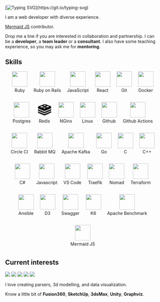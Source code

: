 ---
---

<style>
  .skills {
    display: flex;
    flex-wrap: wrap;
    justify-content: center;
    text-align: center;
    gap: 20px;
  }
  .skill {
    wdith: 80px;
    height: 80px;
  }
  .skill img {
    width: 50px;
    height: 50px;
  }
  /* .skills img {
    filter: invert(1);
  } */
</style>

<!-- [![](https://visitcount.itsvg.in/api?id=nirname&label=Profile%20Views&color=0&icon=5&pretty=true)](https://visitcount.itsvg.in) -->

[![Typing SVG](https://readme-typing-svg.demolab.com?font=Fira+Code&size=18&duration=2000&pause=125&color=249bb3&multiline=true&width=500&height=75&lines=Hello!+Nice+to+meet+you.;I+have+been+programming+for+quite+a+time.;Feel+free+to+contact+me.)](https://git.io/typing-svg)

I am a web developer with diverse experience.

[Mermaid JS](https://github.com/mermaid-js/mermaid) contributor.

Drop me a line if you are interested in collaboration and partnership.
I can be a **developer**, a **team leader** or a **consultant**.
I also have some teaching experience, so you may ask me for **mentoring**.

## Skills

<div class="skills">
<div class="skill"> <img src="https://simpleicons.org/icons/ruby.svg"             >  <div>Ruby             </div></div>
<div class="skill"> <img src="https://simpleicons.org/icons/rubyonrails.svg"      >  <div>Ruby on Rails    </div></div>
<div class="skill"> <img src="https://simpleicons.org/icons/javascript.svg"       >  <div>JavaScript       </div></div>
<div class="skill"> <img src="https://simpleicons.org/icons/react.svg"            >  <div>React            </div></div>
<div class="skill"> <img src="https://simpleicons.org/icons/git.svg"              >  <div>Git              </div></div>
<div class="skill"> <img src="https://simpleicons.org/icons/docker.svg"           >  <div>Docker           </div></div>
<div class="skill"> <img src="https://simpleicons.org/icons/postgresql.svg"       >  <div>Postgres         </div></div>
<div class="skill"> <img src="./icons/redis.svg"                                  >  <div>Redis            </div></div>
<div class="skill"> <img src="https://simpleicons.org/icons/nginx.svg"            >  <div>NGinx            </div></div>
<div class="skill"> <img src="https://simpleicons.org/icons/linux.svg"            >  <div>Linux            </div></div>
<div class="skill"> <img src="https://simpleicons.org/icons/github.svg"           >  <div>Github           </div></div>
<div class="skill"> <img src="https://simpleicons.org/icons/githubactions.svg"    >  <div>Github Actions   </div></div>
<div class="skill"> <img src="https://simpleicons.org/icons/circleci.svg"         >  <div>Circle CI        </div></div>
<div class="skill"> <img src="https://simpleicons.org/icons/rabbitmq.svg"         >  <div>Rabbit MQ        </div></div>
<div class="skill"> <img src="https://simpleicons.org/icons/apachekafka.svg"      >  <div>Apache Kafka     </div></div>
<div class="skill"> <img src="https://simpleicons.org/icons/go.svg"               >  <div>Go               </div></div>
<div class="skill"> <img src="https://simpleicons.org/icons/c.svg"                >  <div>C                </div></div>
<div class="skill"> <img src="https://simpleicons.org/icons/cplusplus.svg"        >  <div>C++              </div></div>
<div class="skill"> <img src="https://simpleicons.org/icons/csharp.svg"           >  <div>C#               </div></div>
<div class="skill"> <img src="https://simpleicons.org/icons/javascript.svg"       >  <div>Javascript       </div></div>
<div class="skill"> <img src="https://simpleicons.org/icons/visualstudiocode.svg" >  <div>VS Code          </div></div>
<div class="skill"> <img src="https://simpleicons.org/icons/traefikproxy.svg"     >  <div>Traefik          </div></div>
<div class="skill"> <img src="https://simpleicons.org/icons/nomad.svg"            >  <div>Nomad            </div></div>
<div class="skill"> <img src="https://simpleicons.org/icons/terraform.svg"        >  <div>Terraform        </div></div>
<div class="skill"> <img src="https://simpleicons.org/icons/ansible.svg"          >  <div>Ansible          </div></div>
<div class="skill"> <img src="https://simpleicons.org/icons/d3dotjs.svg"          >  <div>D3               </div></div>
<div class="skill"> <img src="https://simpleicons.org/icons/swagger.svg"          >  <div>Swagger          </div></div>
<div class="skill"> <img src="https://simpleicons.org/icons/k6.svg"               >  <div>K6               </div></div>
<div class="skill"> <img src="https://simpleicons.org/icons/apache.svg"           >  <div>Apache Benchmark </div></div>
<div class="skill"> <img src="https://simpleicons.org/icons/mermaid.svg"          >  <div>Mermaid JS       </div></div>
</div>

## Current interests

<img src="https://img.shields.io/badge/Parsers_and_compilers-003049?style=flat-square" height=24 />
<img src="https://img.shields.io/badge/Infrastructure-8300c4?style=flat-square" height=24 />
<img src="https://img.shields.io/badge/Websites-fcbf49?style=flat-square" height=24 />
<img src="https://img.shields.io/badge/Data_visuzlization-1cb08f?style=flat-square" height=24 />
<img src="https://img.shields.io/badge/Computer_graphics-d62828?style=flat-square" height=24 />

I love creating parsers, 3d modelling, and data visualization.

Know a little bit of
**Fusion360**,
**SketchUp**,
**3dsMax**,
**Unity**,
**Graphviz**.

